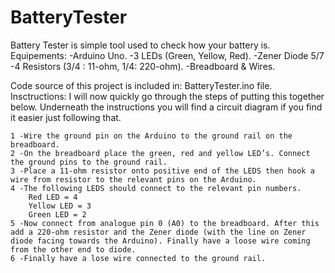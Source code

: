 # BatteryTester
Battery Tester is simple tool used to check how your battery is.
Equipements:
  -Arduino Uno.
  -3 LEDs (Green, Yellow, Red).
  -Zener Diode 5/7
  -4 Resistors (3/4 : 11-ohm, 1/4: 220-ohm).
  -Breadboard & Wires.

Code source of this project is included in: BatteryTester.ino file.
Insctructions:
I will now quickly go through the steps of putting this together below. Underneath the instructions you will find a circuit diagram if you find it easier just following that.

    1 -Wire the ground pin on the Arduino to the ground rail on the breadboard.
    2 -On the breadboard place the green, red and yellow LED’s. Connect the ground pins to the ground rail.
    3 -Place a 11-ohm resistor onto positive end of the LEDS then hook a wire from resistor to the relevant pins on the Arduino.
    4 -The following LEDS should connect to the relevant pin numbers.
        Red LED = 4
        Yellow LED = 3
        Green LED = 2
    5 -Now connect from analogue pin 0 (A0) to the breadboard. After this add a 220-ohm resistor and the Zener diode (with the line on Zener diode facing towards the Arduino). Finally have a loose wire coming from the other end to diode.
    6 -Finally have a lose wire connected to the ground rail.
